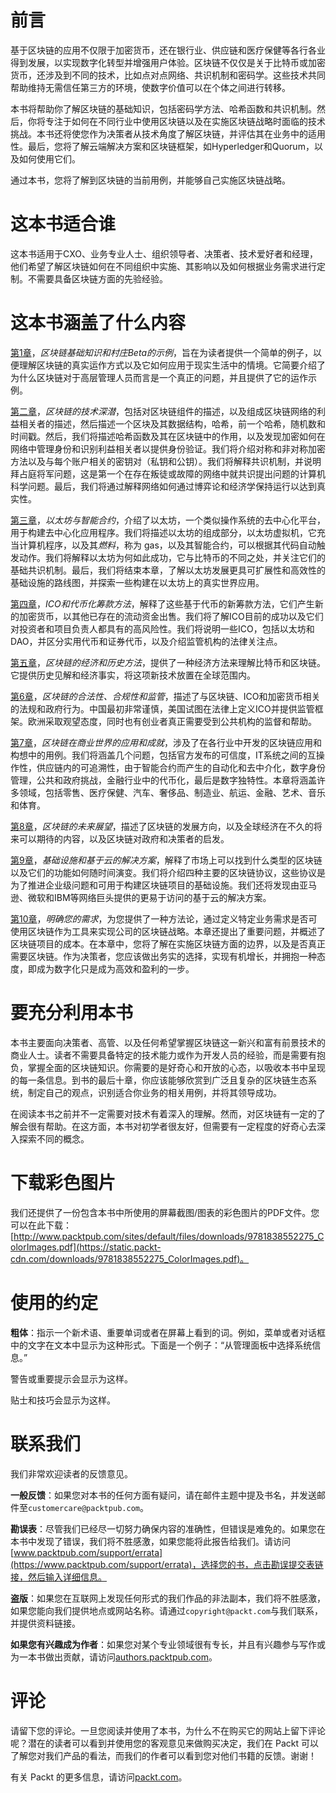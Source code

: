 # 前言

基于区块链的应用不仅限于加密货币，还在银行业、供应链和医疗保健等各行各业得到发展，以实现数字化转型并增强用户体验。区块链不仅仅是关于比特币或加密货币，还涉及到不同的技术，比如点对点网络、共识机制和密码学。这些技术共同帮助维持无需信任第三方的环境，使数字价值可以在个体之间进行转移。

本书将帮助你了解区块链的基础知识，包括密码学方法、哈希函数和共识机制。然后，你将专注于如何在不同行业中使用区块链以及在实施区块链战略时面临的技术挑战。本书还将使您作为决策者从技术角度了解区块链，并评估其在业务中的适用性。最后，您将了解云端解决方案和区块链框架，如Hyperledger和Quorum，以及如何使用它们。

通过本书，您将了解到区块链的当前用例，并能够自己实施区块链战略。

# 这本书适合谁

这本书适用于CXO、业务专业人士、组织领导者、决策者、技术爱好者和经理，他们希望了解区块链如何在不同组织中实施、其影响以及如何根据业务需求进行定制。不需要具备区块链方面的先验经验。

# 这本书涵盖了什么内容

[第1章](c15da2bc-7e16-4fbe-9e6b-c76ea35ea5fb.xhtml)，*区块链基础知识和村庄Beta的示例*，旨在为读者提供一个简单的例子，以便理解区块链的真实运作方式以及它如何应用于现实生活中的情境。它简要介绍了为什么区块链对于高层管理人员而言是一个真正的问题，并且提供了它的运作示例。

[第二章](9db0c332-bdd9-4457-a708-9d8ca990e507.xhtml)，*区块链的技术深潜*，包括对区块链组件的描述，以及组成区块链网络的利益相关者的描述，然后描述一个区块及其数据结构，哈希，前一个哈希，随机数和时间戳。然后，我们将描述哈希函数及其在区块链中的作用，以及发现加密如何在网络中管理身份和识别利益相关者以提供身份验证。我们将介绍对称和非对称加密方法以及与每个账户相关的密钥对（私钥和公钥）。我们将解释共识机制，并说明拜占庭将军问题，这是第一个在存在叛徒或故障的网络中就共识提出问题的计算机科学问题。最后，我们将通过解释网络如何通过博弈论和经济学保持运行以达到真实性。

[第三章](b58a1e54-07e5-4b7a-8202-b5a7064ce976.xhtml)，*以太坊与智能合约*，介绍了以太坊，一个类似操作系统的去中心化平台，用于构建去中心化应用程序。我们将描述以太坊的组成部分，以太坊虚拟机，它充当计算机程序，以及其*燃料*，称为 gas，以及其智能合约，可以根据其代码自动触发动作。我们将解释以太坊为何如此成功，它与比特币的不同之处，并关注它们的基础共识机制。最后，我们将结束本章，了解以太坊发展更具可扩展性和高效性的基础设施的路线图，并探索一些构建在以太坊上的真实世界应用。

[第四章](14ee5341-fb0e-4544-8ec0-038684605664.xhtml)，*ICO和代币化筹款方法*，解释了这些基于代币的新筹款方法，它们产生新的加密货币，以其他已存在的流动资金出售。我们将了解ICO目前的成功以及它们对投资者和项目负责人都具有的高风险性。我们将说明一些ICO，包括以太坊和DAO，并区分实用代币和证券代币，以及介绍监管机构的法律关注点。

[第五章](646bef3a-b676-472f-a8a0-bba5d6dca8ac.xhtml)，*区块链的经济和历史方法*，提供了一种经济方法来理解比特币和区块链。它提供历史见解和经济事实，将这项新技术放置在全球范围内。

[第6章](44366d14-136a-43a6-9fe4-f398092c7f79.xhtml)，*区块链的合法性、合规性和监管*，描述了与区块链、ICO和加密货币相关的法规和政府行为。中国最初非常谨慎，美国试图在法律上定义ICO并提供监管框架。欧洲采取观望态度，同时也有创业者真正需要受到公共机构的监督和帮助。

[第7章](160a83bc-670e-4c15-9ce8-2c0d0b374684.xhtml)，*区块链在商业世界的应用和成就*，涉及了在各行业中开发的区块链应用和构想中的用例。我们将涵盖几个问题，包括官方发布的可信度，IT系统之间的互操作性，供应链内的可追溯性，由于智能合约而产生的自动化和去中介化，数字身份管理，公共和政府挑战，金融行业中的代币化，最后是数字独特性。本章将涵盖许多领域，包括零售、医疗保健、汽车、奢侈品、制造业、航运、金融、艺术、音乐和体育。

[第8章](841a5f3c-cc0a-4384-bd42-2d6490e5a746.xhtml)，*区块链的未来展望*，描述了区块链的发展方向，以及全球经济在不久的将来可以期待的内容，以及区块链对政府和决策者的启发。

[第9章](e768d501-bd11-4725-96d3-4898bdf5e063.xhtml)，*基础设施和基于云的解决方案*，解释了市场上可以找到什么类型的区块链以及它们的功能如何随时间演变。我们将介绍四种主要的区块链协议，这些协议是为了推进企业级问题和可用于构建区块链项目的基础设施。我们还将发现由亚马逊、微软和IBM等网络巨头提供的更易于访问的基于云的解决方案。   

[第10章](b0e2ef6e-a401-41ad-b3db-92ee73b64f68.xhtml)，*明确您的需求*，为您提供了一种方法论，通过定义特定业务需求是否可使用区块链作为工具来实现公司的区块链战略。本章还提出了重要问题，并概述了区块链项目的成本。在本章中，您将了解在实施区块链方面的边界，以及是否真正需要区块链。作为决策者，您应该做出务实的选择，实现有机增长，并拥抱一种态度，即成为数字化只是成为高效和盈利的一步。

# 要充分利用本书

本书主要面向决策者、高管、以及任何希望掌握区块链这一新兴和富有前景技术的商业人士。读者不需要具备特定的技术能力或作为开发人员的经验，而是需要有抱负，掌握全面的区块链知识。你需要的是好奇心和开放的心态，以吸收本书中呈现的每一条信息。到书的最后十章，你应该能够欣赏到广泛且复杂的区块链生态系统，制定自己的观点，识别适合你业务的相关用例，并将其领导成功。

在阅读本书之前并不一定需要对技术有着深入的理解。然而，对区块链有一定的了解会很有帮助。在这方面，本书对初学者很友好，但需要有一定程度的好奇心去深入探索不同的概念。

# 下载彩色图片

我们还提供了一份包含本书中所使用的屏幕截图/图表的彩色图片的PDF文件。您可以在此下载：[http://www.packtpub.com/sites/default/files/downloads/9781838552275_ColorImages.pdf](https://static.packt-cdn.com/downloads/9781838552275_ColorImages.pdf)。

# 使用的约定

**粗体**：指示一个新术语、重要单词或者在屏幕上看到的词。例如，菜单或者对话框中的文字在文本中显示为这种形式。下面是一个例子：“从管理面板中选择系统信息。”

警告或重要提示会显示为这样。

贴士和技巧会显示为这样。

# 联系我们

我们非常欢迎读者的反馈意见。

**一般反馈**：如果您对本书的任何方面有疑问，请在邮件主题中提及书名，并发送邮件至`customercare@packtpub.com`。

**勘误表**：尽管我们已经尽一切努力确保内容的准确性，但错误是难免的。如果您在本书中发现了错误，我们将不胜感激，如果您能将此报告给我们。请访问[www.packtpub.com/support/errata](https://www.packtpub.com/support/errata)，选择您的书，点击勘误提交表链接，然后输入详细信息。

**盗版**：如果您在互联网上发现任何形式的我们作品的非法副本，我们将不胜感激，如果您能向我们提供地点或网站名称。请通过`copyright@packt.com`与我们联系，并提供资料链接。

**如果您有兴趣成为作者**：如果您对某个专业领域很有专长，并且有兴趣参与写作或为一本书做出贡献，请访问[authors.packtpub.com](http://authors.packtpub.com/)。

# 评论

请留下您的评论。一旦您阅读并使用了本书，为什么不在购买它的网站上留下评论呢？潜在的读者可以看到并使用您的客观意见来做购买决定，我们在 Packt 可以了解您对我们产品的看法，而我们的作者可以看到您对他们书籍的反馈。谢谢！

有关 Packt 的更多信息，请访问[packt.com](http://www.packt.com/)。
